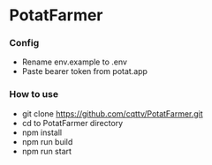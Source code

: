# PotatFarmer

### Config

- Rename env.example to .env
- Paste bearer token from potat.app

### How to use

- git clone https://github.com/cqttv/PotatFarmer.git
- cd to PotatFarmer directory
- npm install
- npm run build
- npm run start
